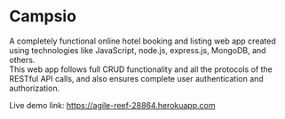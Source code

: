 # Campsio
A completely functional online hotel booking and listing web app created using technologies like JavaScript, node.js, express.js, MongoDB, and others. \
This web app follows full CRUD functionality and all the protocols of the RESTful API calls, and also ensures complete user authentication and authorization.

Live demo link: https://agile-reef-28864.herokuapp.com
